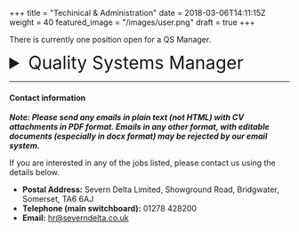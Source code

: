 +++
title = "Techinical & Administration"
date = 2018-03-06T14:11:15Z
weight = 40
featured_image = "/images/user.png"
draft = true
+++

There is currently one position open for a QS Manager.

<!--more-->

<details>
<summary style="font-size:2rem;"> Quality Systems Manager</summary>

<br>

#### Hours and pay:

**Hours** - 37.5 hours over 5 days per week Monday to Friday although this is subject to negotiation

**Salary** - £20,000 to 27,000 per annum dependent on experience

#### Summary

We require a Quality Systems Manager, preferably from a manufacturing or packaging background. You will be responsible for a wide range of tasks across the site including Internal audits, Calibration, Complaint investigation and analysis.

#### Person Spec

The person we a looking for will have the following attributes:

* Internal auditor trained
* HACCP trained
* Confident communicato
* Good administration and organisational skillsr
* Be self-motivated and have the ability to work to deadlines and prioritise work in a demanding environment

It would be extremely beneficial to also have an understanding of BRC standards.

### Key areas of responsibility:

* Internal audits
* Equipment calibration
* Complaint investigation and analysis
* Ensuring site wide adherence to the quality manual 
* Procedural updates and training
* Site GMP assessment
* HACCP reviews and updates
</details>
<hr>

#### Contact information

**_Note: Please send any emails in plain text (not HTML) with CV attachments in PDF format. Emails in any other format, with editable documents (especially in docx format) may be rejected by our email system._**

If you are interested in any of the jobs listed, please contact us using the details below.

* **Postal Address:** Severn Delta Limited, Showground Road, Bridgwater, Somerset, TA6 6AJ
* **Telephone (main switchboard):** 01278 428200
* **Email:** hr@severndelta.co.uk